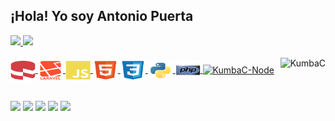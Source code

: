 ## ¡Hola! Yo soy Antonio Puerta
 <div>
  <a href="https://github.com/KumbaC">
  <img height="180em" src="https://github-readme-stats.vercel.app/api?username=KumbaC&show_icons=true&theme=dracula&include_all_commits=true&count_private=true"/>
  <img height="180em" src="https://github-readme-stats.vercel.app/api/top-langs/?username=KumbaC&layout=compact&langs_count=7&theme=dracula"/>
</div>
<div style="display: inline_block"><br>
  <img align="center" alt="KumbaC-Cake" heighPull requestst="30" width="40" src="https://github.com/devicons/devicon/blob/master/icons/cakephp/cakephp-original.svg">
  <img align="center" alt="KumbaC-Laravel" height="30" width="40" src="https://raw.githubusercontent.com/devicons/devicon/9f4f5cdb393299a81125eb5127929ea7bfe42889/icons/laravel/laravel-plain-wordmark.svg">
 <img align="center" alt="KumbaC-Js" height="30" width="40" src="https://raw.githubusercontent.com/devicons/devicon/master/icons/javascript/javascript-plain.svg">
  <img align="center" alt="KumbaC-HTML" height="30" width="40" src="https://raw.githubusercontent.com/devicons/devicon/master/icons/html5/html5-original.svg">
  <img align="center" alt="KumbaC-CSS" height="30" width="40" src="https://raw.githubusercontent.com/devicons/devicon/master/icons/css3/css3-original.svg">
  <img align="center" alt="KumbaC-Python" height="30" width="40" src="https://raw.githubusercontent.com/devicons/devicon/master/icons/python/python-original.svg">
  <img align="center" alt="KumbaC-PHP" height="30" width="40" src="https://raw.githubusercontent.com/devicons/devicon/master/icons/php/php-original.svg">
   <img align="center" alt="KumbaC-Node" height="30" width="40" src="https://raw.githubusercontent.com/devicons/devicon/master/icons/nodejs/nodejs.svg">
  <img align="right" alt="KumbaC" src="https://www.gifsanimados.org/data/media/56/computadora-y-ordenador-imagen-animada-0523.gif">
</div>
  
  ##
 
<div> 
  <a href="https://www.youtube.com/channel/UC_-uuuZbY0AAt9CViNzvc-Q" target="_blank"><img src="https://img.shields.io/badge/YouTube-FF0000?style=for-the-badge&logo=youtube&logoColor=white" target="_blank"></a>
  <a href="https://www.instagram.com/ant0ni0k/" target="_blank"><img src="https://img.shields.io/badge/-Instagram-%23E4405F?style=for-the-badge&logo=instagram&logoColor=white" target="_blank"></a>
 <a href="https://discord.gg/G9GPg5SA75" target="_blank"><img src="https://img.shields.io/badge/Discord-7289DA?style=for-the-badge&logo=discord&logoColor=white" target="_blank"></a> 
  <a href = "mailto:antoniolenovo115@gmail.com"><img src="https://img.shields.io/badge/-Gmail-%23333?style=for-the-badge&logo=gmail&logoColor=white" target="_blank"></a>
  <a href="https://www.linkedin.com/in/kumbac" target="_blank"><img src="https://img.shields.io/badge/-LinkedIn-%230077B5?style=for-the-badge&logo=linkedin&logoColor=white" target="_blank"></a> 
 
  <!-- ![Snake animation](https://p4.wallpaperbetter.com/wallpaper/501/244/877/panorama-cityscape-city-ultrawide-wallpaper-preview.jpg)-->
 
</div>
